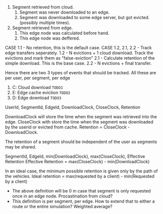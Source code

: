 1. Segment retrieved from cloud.
	1. Segment was never downloaded to an edge.
	2. Segment was downloaded to some edge server, but got evicted. (possibly multiple times).
2. Segment retrieved from edge.
	1. This edge node was calculated before hand.
	2. This edge node was deffered.	

CASE 1.1 - No retention, this is the default case.
CASE 1.2, 2.1, 2.2 - Track edge transfers seperately.
	1.2 - N evictions + 1 cloud download. Track the evictions and mark them as "false-eviction"
	2.1 - Calculate retention of the simple download. This is the base case.
	2.2 - N evictions + final transfer.
	
Hence there are two 3 types of events that should be tracked. All these are per user, per segment, per edge
1. C: Cloud download `TODO1`
2. E: Edge cache eviction `TODO2`
3. D: Edge download `TODO3`

UserId, SegmentId, EdgeId, DownloadClock, CloseClock, Retention

DownloadClock will store the time when the segment was retrieved into the edge.
CloseClock with store the time when the segment was downloaded by the userid or evicted from cache.
Retention = CloseClock - DownloadClock.

The retention of a segment should be independent of the user as segments may be shared.

SegmentId, EdgeId, min(DownloadClock), max(CloseClock), Effective Retention
Effective Retention = max(CloseClock) - min(DownloadClock)

In an ideal case, the minimum possible retention is given only by the path of the vehicles.
Ideal retention = max(requested by a client) - min(Requested by a client)

- The above definition will be 0 in case that segment is only requested once in an edge node. Procastination from cloud?
- This definition is per segment, per edge. How to extend that to either a route or the entire simulation? Weighted average?
